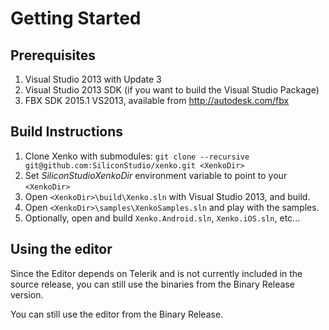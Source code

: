 # Getting Started

## Prerequisites

1. Visual Studio 2013 with Update 3
2. Visual Studio 2013 SDK (if you want to build the Visual Studio Package)
3. FBX SDK 2015.1 VS2013, available from http://autodesk.com/fbx

## Build Instructions

1. Clone Xenko with submodules: `git clone --recursive git@github.com:SiliconStudio/xenko.git <XenkoDir>`
2. Set *SiliconStudioXenkoDir* environment variable to point to your `<XenkoDir>`
3. Open `<XenkoDir>\build\Xenko.sln` with Visual Studio 2013, and build.
4. Open `<XenkoDir>\samples\XenkoSamples.sln` and play with the samples.
5. Optionally, open and build `Xenko.Android.sln`, `Xenko.iOS.sln`, etc...

## Using the editor

Since the Editor depends on Telerik and is not currently included in the source release, you can still use the binaries from the Binary Release version.

You can still use the editor from the Binary Release.